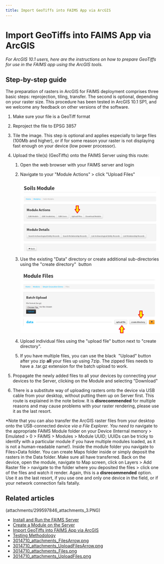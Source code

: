 ```yaml
---
title: Import GeoTiffs into FAIMS App via ArcGIS
---
```


Import GeoTiffs into FAIMS App via ArcGIS
======================================================================================

*For ArcGIS 10.1 users, here are the instructions on how to prepare
GeoTiffs for use in the FAIMS app using the ArcGIS tools.*

Step-by-step guide
------------------

The preparation of rasters in ArcGIS for FAIMS deployment comprises
three basic steps: reprojection, tiling, transfer. The second is
optional, depending on your raster size. This procedure has been tested
in ArcGIS 10.1 SP1, and we welcome any feedback on other versions of the
software.

1.  Make sure your file is a GeoTiff format

2.  Reproject the file to EPSG 3857

3.  Tile the image. This step is optional and applies especially to
    large files (100Mb and higher), or if for some reason your raster is
    not displaying fast enough on your device (low power processor).

4.  Upload the tile(s) (GeoTiffs) onto the FAIMS Server using this
    route:

    1.  Open the web browser with your FAIMS server and login

    2.  Navigate to your "Module Actions" > click "Upload Files"
        ![](attachments/3014710_thumbnails_UploadFilesArrow.png)        

    3.  Use the existing "Data" directory or create additional
        sub-directories using the "create directory"  button
        ![](attachments/3014710_thumbnails_FilesArrow.png)        
    4.  Upload individual files using the "upload file" button next to
        "create directory".
    5.  If you have multiple files, you can use the black  "Upload"
        button after you zip **all** your files up using 7zip. The
        zipped files needs to have a .tar.gz extension for the batch
        upload to work.

5.  Propagate the newly added files to all your devices by connecting
    your devices to the Server, clicking on the Module and selecting
    "Download" 

6.  There is a substitute way of uploading rasters onto the device via
    USB cable from your desktop, without putting them up on Server
    first. This route is explained in the note below. It is
    **disrecommended** for multiple reasons and may cause problems with
    your raster rendering, please use it as the last resort.


*Note that you can also transfer the ArcGIS raster files from your
desktop onto the USB-connected device *via a File Explorer. You need to*
navigate to the appropriate FAIMS Module folder on your Device (Internal
memory > Emulated > 0 > FAIMS > Modules > Module UUID; UUIDs can be
tricky to identify with a particular module if you have multiple modules
loaded, as it is not a human-readable name!). Inside the module folder
you navigate to Files>Data folder. You can create Maps folder inside or
simply deposit the rasters in the Data folder. Make sure all have
transferred. Back on the device, open the module, navigate to Map
screen, click on Layers > Add Raster file > navigate to the folder
where you deposited the files > click one of the files and watch it
render. Again, this is a **disrecommended** option. Use it as the last
resort, if you use one and only one device in the field, or if your
network connection fails fatally.

Related articles
----------------
(attachments/299597846_attachments_3.PNG)

-   [Install and Run the FAIMS Server](../Install+and+Run+the+FAIMS+Server)
-   [Create a Module on the Server](../Create+a+Module+on+the+Server)
-   [Import GeoTiffs into FAIMS App via ArcGIS](../Import+GeoTiffs+into+FAIMS+App+via+ArcGIS)
-   [Testing Methodology](../Testing+Methodology)
-   [3014710_attachments_FilesArrow.png](attachments/3014710_attachments_FilesArrow.png)
-   [3014710_attachments_UploadFilesArrow.png](attachments/3014710_attachments_UploadFilesArrow.png)
-   [3014710_attachments_Files.png](attachments/3014710_attachments_Files.png)
-   [3014710_attachments_UploadFiles.png](attachments/3014710_attachments_UploadFiles.png)
